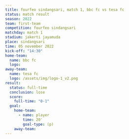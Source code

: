 ```yaml
---
title: fourfeo sindangsari, match 1, bbc fc vs tesa fc
status: match result
season: 2022
team: first-team
competition: fourfeo sindangsari
matchday: match 1
stadium: jakerti jayamuda
place: sindangsari
time: 05 november 2022
kick-off: "14:30"
home-team:
  name: bbc fc
  logo: 
away-team:
  name: tesa fc
  logo: /assets/img/logo-1_v2.png
result:
  status: full-time
  conclusion: lose
  score:
    full-time: "0-1"
  goal:
    home-team:
      - name: player
        time: 20'
        goal-type: (p)
    away-team:
---
```

